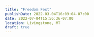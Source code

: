 ```yaml
---
title: "Freedom Fest"
publishDate: 2022-03-04T16:09:04-07:00
date: 2022-07-04T15:56:36-07:00
location: Livingstone, MT
draft: true
---
```

